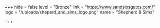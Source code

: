 +++
hide = false
level = "Bronze"
link = "https://www.sandslosgatos.com/"
logo = "/uploads/sheperd_and_sims_logo.png"
name = "Shepherd & Sims"

+++
